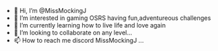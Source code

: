 - 👋 Hi, I’m @MissMockingJ
- 👀 I’m interested in gaming OSRS having fun,adventureous challenges
- 🌱 I’m currently learning how to live life and love again
- 💞️ I’m looking to collaborate on any level...
- 📫 How to reach me discord MissMockingJ ...

<!---
MissMockingJ/MissMockingJ is a ✨ special ✨ repository because its `README.md` (this file) appears on your GitHub profile.
You can click the Preview link to take a look at your changes.
--->
